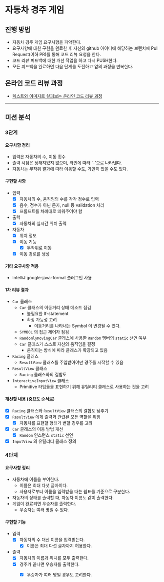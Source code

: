 # 자동차 경주 게임

## 진행 방법

* 자동차 경주 게임 요구사항을 파악한다.
* 요구사항에 대한 구현을 완료한 후 자신의 github 아이디에 해당하는 브랜치에 Pull Request(이하 PR)를 통해 코드 리뷰 요청을 한다.
* 코드 리뷰 피드백에 대한 개선 작업을 하고 다시 PUSH한다.
* 모든 피드백을 완료하면 다음 단계를 도전하고 앞의 과정을 반복한다.

## 온라인 코드 리뷰 과정

* [텍스트와 이미지로 살펴보는 온라인 코드 리뷰 과정](https://github.com/next-step/nextstep-docs/tree/master/codereview)

---

## 미션 분석

### 3단계

#### 요구사항 정리

- 입력은 자동차의 수, 이동 횟수
- 출력 시점은 정해져있지 않으며, 라인에 따라 '-'으로 나타낸다.
- 자동차는 무작위 결과에 따라 이동할 수도, 가만히 있을 수도 있다.

#### 구현할 사항

- 입력
    - [x] 자동차의 수, 움직임의 수를 각각 정수로 입력
    - [x] 음수, 정수가 아닌 문자, null 등 validation 처리
    - [x] 프롬프트를 차례대로 띄워주어야 함
- 출력
    - [x] 자동차의 실시간 위치 출력
- 자동차
    - [x] 위치 정보
    - [x] 이동 기능
        - [x] 무작위로 이동
    - [x] 이동 경로를 생성

#### 기타 요구사항 적용

- IntelliJ google-java-format 플러그인 사용

#### 1차 리뷰 결과

- `Car` 클래스
    - `Car` 클래스의 이동거리 상태 메소드 점검
        - 불필요한 If-statement
        - 확장 가능성 고려
            - 이동거리를 나타내는 Symbol 이 변경될 수 있다.
    - `SYMBOL` 의 접근 제어자 점검
    - `RandomlyMovingCar` 클래스에 사용한 `Random` 멤버의 `static` 선언 여부
    - `Car` 클래스가 스스로 자신의 움직임을 결정
        - 움직이는 방식에 따라 클래스가 확장되고 있음
- `Racing` 클래스
    - `ResultView` 클래스를 주입받아야만 경주를 시작할 수 있음
- `ResultView` 클래스
    - `Racing` 클래스와의 결합도
- `InteractiveInputView` 클래스
    - Primitive 타입들을 표현하기 위해 유틸리티 클래스로 사용하는 것을 고려

#### 개선할 내용 (중요도 순서로)

- [x] `Racing` 클래스와 `ResultView` 클래스의 결합도 낮추기
- [x] `ResultView` 에게 출력과 관련된 모든 역할을 위임
    - [x] 자동차를 표현할 형태가 변할 경우를 고려
- [x] `Car` 클래스의 이동 방법 개선
    - [x] `Random` 인스턴스 `static` 선언
- [x] `InputView` 의 유틸리티 클래스 정의

### 4단계

#### 요구사항 정리

- 자동차에 이름을 부여한다.
  - 이름은 최대 다섯 글자이다.
  - 사용자로부터 이름을 입력받을 때는 쉼표를 기준으로 구분한다.
- 자동차의 상태를 출력할 때, 자동차 이름도 같이 출력한다.
- 게임이 완료되면 우승자를 출력한다.
  - 우승자는 여러 명일 수 있다.

#### 구현할 기능

- 입력
  - [x] 자동차의 수 대신 이름을 입력받는다.
    - [x] 이름은 최대 다섯 글자까지 허용한다.
- 출력
  - [x] 자동차의 이름과 위치를 모두 출력한다.
  - [x] 경주가 끝나면 우승자를 출력한다.
    - [x] 우승자가 여러 명일 경우도 고려한다.

